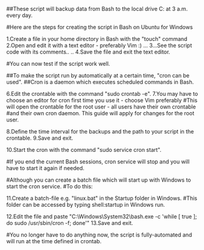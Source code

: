 ##These script will backup data from Bash to the local drive C: at 3 a.m. every day.

#Here are the steps for creating the script in Bash on Ubuntu for Windows

1.Create a file in your home directory in Bash with the "touch" command
2.Open and edit it with a text editor - preferably Vim :)
...
3...See the script code with its comments..
..
4.Save the file and exit the text editor.

#You can now test if the script work well.

##To make the script run by automatically at a certain time, "cron can be used". 
##Cron is a daemon which executes scheduled commands in Bash.

6.Edit the crontable with the command "sudo crontab -e". 
7.You may have to choose an editor for cron first time you use it - choose Vim preferably
#This will open the crontable for the root user - all users have their own crontable
#and their own cron daemon. This guide will apply for changes for the root user.

8.Define the time interval for the backups and the path to your script in the crontable.
9.Save and exit.

10.Start the cron with the command "sudo service cron start".

#If you end the current Bash sessions, cron service will stop and you will have to start it again if needed.



#Although you can create a batch file which will start up with Windows to start the cron service.
#To do this:

11.Create a batch-file e.g. "linux.bat" in the Startup folder in Windows.
#This folder can be accessed by typing shell:startup in Windows run.

12.Edit the file and paste "C:\Windows\System32\bash.exe -c 'while [ true ]; do sudo /usr/sbin/cron -f; done'"
13.Save and exit.

#You no longer have to do anything now, the script is fully-automated and will run at the time defined in crontab.
